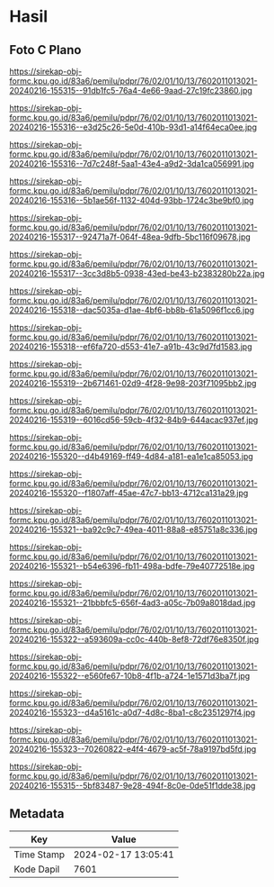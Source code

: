 # Hasil

## Foto C Plano

https://sirekap-obj-formc.kpu.go.id/83a6/pemilu/pdpr/76/02/01/10/13/7602011013021-20240216-155315--91db1fc5-76a4-4e66-9aad-27c19fc23860.jpg

https://sirekap-obj-formc.kpu.go.id/83a6/pemilu/pdpr/76/02/01/10/13/7602011013021-20240216-155316--e3d25c26-5e0d-410b-93d1-a14f64eca0ee.jpg

https://sirekap-obj-formc.kpu.go.id/83a6/pemilu/pdpr/76/02/01/10/13/7602011013021-20240216-155316--7d7c248f-5aa1-43e4-a9d2-3da1ca056991.jpg

https://sirekap-obj-formc.kpu.go.id/83a6/pemilu/pdpr/76/02/01/10/13/7602011013021-20240216-155316--5b1ae56f-1132-404d-93bb-1724c3be9bf0.jpg

https://sirekap-obj-formc.kpu.go.id/83a6/pemilu/pdpr/76/02/01/10/13/7602011013021-20240216-155317--92471a7f-064f-48ea-9dfb-5bc116f09678.jpg

https://sirekap-obj-formc.kpu.go.id/83a6/pemilu/pdpr/76/02/01/10/13/7602011013021-20240216-155317--3cc3d8b5-0938-43ed-be43-b2383280b22a.jpg

https://sirekap-obj-formc.kpu.go.id/83a6/pemilu/pdpr/76/02/01/10/13/7602011013021-20240216-155318--dac5035a-d1ae-4bf6-bb8b-61a5096f1cc6.jpg

https://sirekap-obj-formc.kpu.go.id/83a6/pemilu/pdpr/76/02/01/10/13/7602011013021-20240216-155318--ef6fa720-d553-41e7-a91b-43c9d7fd1583.jpg

https://sirekap-obj-formc.kpu.go.id/83a6/pemilu/pdpr/76/02/01/10/13/7602011013021-20240216-155319--2b671461-02d9-4f28-9e98-203f71095bb2.jpg

https://sirekap-obj-formc.kpu.go.id/83a6/pemilu/pdpr/76/02/01/10/13/7602011013021-20240216-155319--6016cd56-59cb-4f32-84b9-644acac937ef.jpg

https://sirekap-obj-formc.kpu.go.id/83a6/pemilu/pdpr/76/02/01/10/13/7602011013021-20240216-155320--d4b49169-ff49-4d84-a181-ea1e1ca85053.jpg

https://sirekap-obj-formc.kpu.go.id/83a6/pemilu/pdpr/76/02/01/10/13/7602011013021-20240216-155320--f1807aff-45ae-47c7-bb13-4712ca131a29.jpg

https://sirekap-obj-formc.kpu.go.id/83a6/pemilu/pdpr/76/02/01/10/13/7602011013021-20240216-155321--ba92c9c7-49ea-4011-88a8-e85751a8c336.jpg

https://sirekap-obj-formc.kpu.go.id/83a6/pemilu/pdpr/76/02/01/10/13/7602011013021-20240216-155321--b54e6396-fb11-498a-bdfe-79e40772518e.jpg

https://sirekap-obj-formc.kpu.go.id/83a6/pemilu/pdpr/76/02/01/10/13/7602011013021-20240216-155321--21bbbfc5-656f-4ad3-a05c-7b09a8018dad.jpg

https://sirekap-obj-formc.kpu.go.id/83a6/pemilu/pdpr/76/02/01/10/13/7602011013021-20240216-155322--a593609a-cc0c-440b-8ef8-72df76e8350f.jpg

https://sirekap-obj-formc.kpu.go.id/83a6/pemilu/pdpr/76/02/01/10/13/7602011013021-20240216-155322--e560fe67-10b8-4f1b-a724-1e1571d3ba7f.jpg

https://sirekap-obj-formc.kpu.go.id/83a6/pemilu/pdpr/76/02/01/10/13/7602011013021-20240216-155323--d4a5161c-a0d7-4d8c-8ba1-c8c2351297f4.jpg

https://sirekap-obj-formc.kpu.go.id/83a6/pemilu/pdpr/76/02/01/10/13/7602011013021-20240216-155323--70260822-e4f4-4679-ac5f-78a9197bd5fd.jpg

https://sirekap-obj-formc.kpu.go.id/83a6/pemilu/pdpr/76/02/01/10/13/7602011013021-20240216-155315--5bf83487-9e28-494f-8c0e-0de51f1dde38.jpg


## Metadata

| Key        | Value               |
| ---------- | ------------------- |
| Time Stamp | 2024-02-17 13:05:41 |
| Kode Dapil | 7601                |



